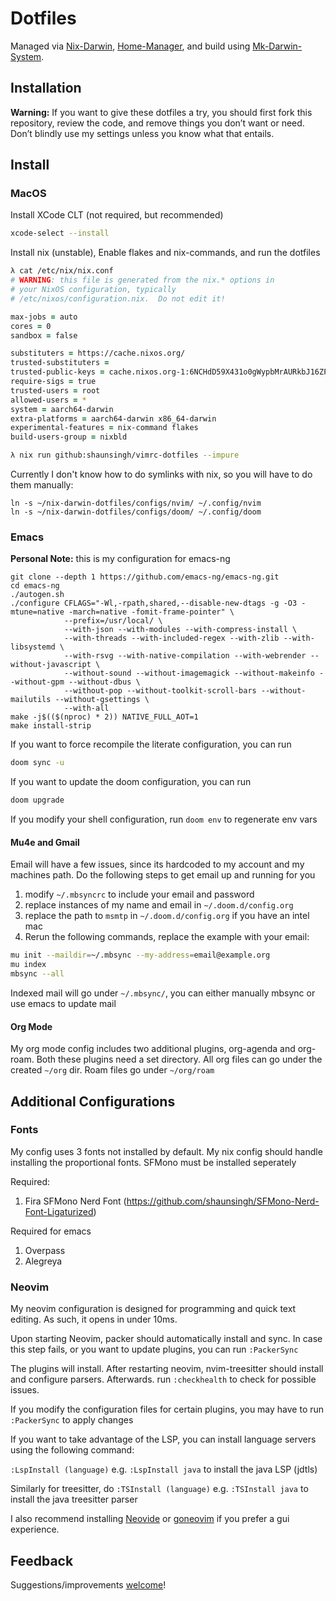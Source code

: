 # Dotfiles

Managed via [Nix-Darwin](https://github.com/LnL7/nix-darwin), [Home-Manager](https://github.com/nix-community/home-manager),
and build using [Mk-Darwin-System](https://github.com/vic/mk-darwin-system//).

## Installation

**Warning:** If you want to give these dotfiles a try, you should first fork this repository, review the code, and remove things you don’t want or need. Don’t blindly use my settings unless you know what that entails.

## Install
### MacOS
Install XCode CLT (not required, but recommended)
```sh
xcode-select --install
```

Install nix (unstable), Enable flakes and nix-commands, and run the dotfiles
```zsh
λ cat /etc/nix/nix.conf
# WARNING: this file is generated from the nix.* options in
# your NixOS configuration, typically
# /etc/nixos/configuration.nix.  Do not edit it!

max-jobs = auto
cores = 0
sandbox = false

substituters = https://cache.nixos.org/
trusted-substituters =
trusted-public-keys = cache.nixos.org-1:6NCHdD59X431o0gWypbMrAURkbJ16ZPMQFGspcDShjY=
require-sigs = true
trusted-users = root
allowed-users = *
system = aarch64-darwin
extra-platforms = aarch64-darwin x86_64-darwin
experimental-features = nix-command flakes
build-users-group = nixbld

λ nix run github:shaunsingh/vimrc-dotfiles --impure
```

Currently I don't know how to do symlinks with nix, so you will have to do them manually: 
```
ln -s ~/nix-darwin-dotfiles/configs/nvim/ ~/.config/nvim
ln -s ~/nix-darwin-dotfiles/configs/doom/ ~/.config/doom
```

### Emacs
**Personal Note:** this is my configuration for emacs-ng
```     
git clone --depth 1 https://github.com/emacs-ng/emacs-ng.git
cd emacs-ng
./autogen.sh
./configure CFLAGS="-Wl,-rpath,shared,--disable-new-dtags -g -O3 -mtune=native -march=native -fomit-frame-pointer" \
            --prefix=/usr/local/ \
            --with-json --with-modules --with-compress-install \
            --with-threads --with-included-regex --with-zlib --with-libsystemd \
            --with-rsvg --with-native-compilation --with-webrender --without-javascript \
            --without-sound --without-imagemagick --without-makeinfo --without-gpm --without-dbus \
            --without-pop --without-toolkit-scroll-bars --without-mailutils --without-gsettings \
            --with-all 
make -j$(($(nproc) * 2)) NATIVE_FULL_AOT=1
make install-strip
```

If you want to force recompile the literate configuration, you can run
```zsh
doom sync -u
```

If you want to update the doom configuration, you can run
```zsh
doom upgrade
```

If you modify your shell configuration, run `doom env` to regenerate env vars

#### Mu4e and Gmail
Email will have a few issues, since its hardcoded to my account and my machines path. Do the following steps to get email up and running for you

1. modify `~/.mbsyncrc` to include your email and password
2. replace instances of my name and email in `~/.doom.d/config.org`
3. replace the path to `msmtp` in `~/.doom.d/config.org` if you have an intel mac
4. Rerun the following commands, replace the example with your email:

```zsh
mu init --maildir=~/.mbsync --my-address=email@example.org
mu index
mbsync --all
```

Indexed mail will go under `~/.mbsync/`, you can either manually mbsync or use emacs to update mail

#### Org Mode
My org mode config includes two additional plugins, org-agenda and org-roam.
Both these plugins need a set directory. All org files can go under the created `~/org` dir. Roam files go under `~/org/roam`

## Additional Configurations
### Fonts
My config uses 3 fonts not installed by default. My nix config should
handle installing the proportional fonts. SFMono must be installed seperately

Required:
1. Fira SFMono Nerd Font (https://github.com/shaunsingh/SFMono-Nerd-Font-Ligaturized)

Required for emacs
1. Overpass
2. Alegreya

### Neovim
My neovim configuration is designed for programming and quick text editing. As such, it opens in under 10ms.

Upon starting Neovim, packer should automatically install and sync. In case this step fails, or you want to update plugins, you can run `:PackerSync`

The plugins will install. After restarting neovim, nvim-treesitter should install and configure parsers. Afterwards. run `:checkhealth` to check for possible issues.

If you modify the configuration files for certain plugins, you may have to run `:PackerSync` to apply changes

If you want to take advantage of the LSP, you can install language servers using the following command:

`:LspInstall (language)` e.g. `:LspInstall java` to install the java LSP (jdtls)

Similarly for treesitter, do 
`:TSInstall (language)` e.g. `:TSInstall java` to install the java treesitter parser

I also recommend installing [Neovide](https://github.com/Kethku/neovide) or [goneovim](https://github.com/akiyosi/goneovim) if you prefer a gui experience. 

## Feedback

Suggestions/improvements
[welcome](https://github.com/shaunsingh/vimrc-dotfiles/issues)!
